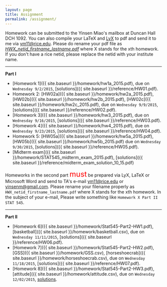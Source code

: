 ```yaml
---
layout: page
title: Assignment
permalink: /assignment/
---
```


Homework can be submitted to the Yinsen Miao's mailbox at Duncan Hall DCH 1092. You can  also compile your  LaTeX and [LyX](http://www.lyx.org/) to pdf and send it to me via <ym11@rice.edu>. Please do rename your pdf file as [*HWX_netid_firstname_lastname.pdf*]() where X stands for the xth homework. If you don't have a rice netid, please replace the netid with your institute name.

--------------------

**Part I**

- [Homework 1]({{ site.baseurl }}/homework/hw1a_2015.pdf), due on `Wednesday 9/2/2015`, [solutions]({{ site.baseurl }}/reference/HW01.pdf).
- Homework 2: [HW02a]({{ site.baseurl }}/homework/hw2a_2015.pdf), [HW02b]({{ site.baseurl }}/homework/hw2b_2015.pdf), [HW02c]({{ site.baseurl }}/homework/hw2c_2015.pdf), due on `Wednesday 9/9/2015`, [solutions]({{ site.baseurl }}/reference/HW02.pdf).
- [Homework 3]({{ site.baseurl }}/homework/hw3_2015.pdf), due on `Wednesday 9/16/2015`, [solutions]({{ site.baseurl }}/reference/HW03.pdf).
- [Homework 4]({{ site.baseurl }}/homework/hw4_2015.pdf), due on `Wednesday 9/23/2015`, [solutions]({{ site.baseurl }}/reference/HW04.pdf).
- Homework 5: [HW05a]({{ site.baseurl }}/homework/hw5a_2015.pdf), [HW05b]({{ site.baseurl }}/homework/hw5b_2015.pdf) due on `Wednesday 9/30/2015`, [solutions]({{ site.baseurl }}/reference/HW05.pdf).
- [Midterm exam]({{ site.baseurl }}/homework/STAT545_midterm_exam_2015.pdf), [solutions]({{ site.baseurl }}/reference/midterm_exam_solution_10_15.pdf)


Homeworks in the second part <font size="5" color="red">must</font> be prepared via LyX, LaTeX or Microsoft Word and send to TA's e-mail <ym11@rice.edu> or <yinsenm@gmail.com>. Please rename your filename properly as `HWX_netid_firstname_lastname.pdf` where X stands for the xth homework. In the subject of your e-mail, Please write something like `Homework X Part II STAT 545`.  

--------------------

**Part II**

- [Homework 6]({{ site.baseurl }}/homework/Stat545-Part2-HW1.pdf), [basketball]({{ site.baseurl }}/homework/basketball.csv), due on `Wednesday 11/11/2015`, [solutions]({{ site.baseurl }}/reference/HW06.pdf).
- [Homework 7]({{ site.baseurl }}/homework/Stat545-Part2-HW2.pdf), [GSS]({{ site.baseurl }}/homework/GSS.csv), [horseshoecrab]({{ site.baseurl }}/homework/horseshoecrab.csv), due on `Wednesday 11/18/2015`, [solutions]({{ site.baseurl }}/reference/HW07.pdf).
- [Homework 8]({{ site.baseurl }}/homework/Stat545-Part2-HW3.pdf), [attitude]({{ site.baseurl }}/homework/attitude.csv), due on `Wednesday 12/02/2015`, [solutions]().